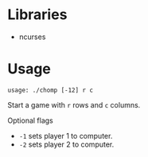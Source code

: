 # Libraries
- ncurses

# Usage
```
usage: ./chomp [-12] r c
```

Start a game with `r` rows and `c` columns.

Optional flags
- `-1` sets player 1 to computer.
- `-2` sets player 2 to computer.
